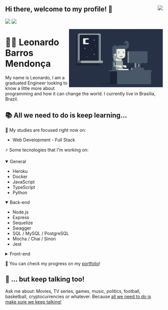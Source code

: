 ## Hi there, welcome to my profile! 👋 <img align="right" src="https://komarev.com/ghpvc/?username=leobmend&style=flat-square"  />

[<img src="https://img.shields.io/badge/-LinkedIn-blue?style=flat-square&logo=Linkedin&logoColor=white" />](https://www.linkedin.com/in/leonardobmendonca/) [<img src="https://img.shields.io/badge/Gmail-red?style=flat-square&logo=Gmail&logoColor=white" />](mailto:leo.bmendonca@gmail.com)



<img alt="Night Coding" src="https://raw.githubusercontent.com/leobmend/leobmend/master/assets/Night-Coding.gif" align="right"/>

# :man_technologist: Leonardo Barros Mendonça 

My name is Leonardo, I am a graduated Engineer looking to know a little more about programming and how it can change the world. I currently live in Brasília, Brazil.

## :books: All we need to do is keep learning...

 :dart: My studies are focused right now on:  
* Web Development - Full Stack

:zap: Some tecnologies that I'm working on:

<details open>
<summary>General</summary>

* Heroku
* Docker
* JavaScript
* TypeScript
* Python

</details>

<details open>
<summary>Back-end</summary>

* Node.js
* Express
* Sequelize
* Swagger
* SQL / MySQL / PostgreSQL
* Mocha / Chai / Sinon
* Jest

</details>

<details>
<summary>Front-end</summary>

* HTML / CSS
* React
* Redux Toolkit
* React Testing Library
* Tailwind

</details>

:wrench: You can check my progress on my [portfolio](https://leobmend.github.io)!

## :speech_balloon: ... but keep talking too!

Ask me about: Movies, TV series, games, music, politics, football, basketball, cryptocurrencies or whatever. Because [all we need to do is make sure we keep talking!](https://www.youtube.com/watch?v=wbOTkDn49qI)
